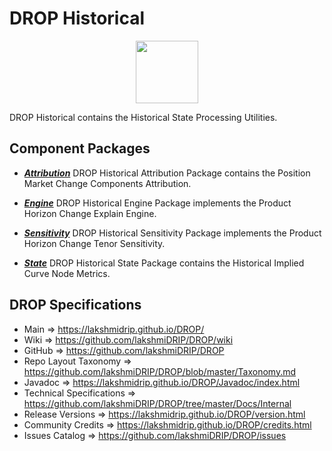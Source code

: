 # DROP Historical

<p align="center"><img src="https://github.com/lakshmiDRIP/DROP/blob/master/DRIP_Logo.gif?raw=true" width="100"></p>

DROP Historical contains the Historical State Processing Utilities.


## Component Packages

 * [***Attribution***](https://github.com/lakshmiDRIP/DROP/tree/master/src/main/java/org/drip/historical/attribution)
DROP Historical Attribution Package contains the Position Market Change Components Attribution.

 * [***Engine***](https://github.com/lakshmiDRIP/DROP/tree/master/src/main/java/org/drip/historical/engine)
DROP Historical Engine Package implements the Product Horizon Change Explain Engine.

 * [***Sensitivity***](https://github.com/lakshmiDRIP/DROP/tree/master/src/main/java/org/drip/historical/sensitivity)
DROP Historical Sensitivity Package implements the Product Horizon Change Tenor Sensitivity.

 * [***State***](https://github.com/lakshmiDRIP/DROP/tree/master/src/main/java/org/drip/historical/state)
DROP Historical State Package contains the Historical Implied Curve Node Metrics.


## DROP Specifications

 * Main                     => https://lakshmidrip.github.io/DROP/
 * Wiki                     => https://github.com/lakshmiDRIP/DROP/wiki
 * GitHub                   => https://github.com/lakshmiDRIP/DROP
 * Repo Layout Taxonomy     => https://github.com/lakshmiDRIP/DROP/blob/master/Taxonomy.md
 * Javadoc                  => https://lakshmidrip.github.io/DROP/Javadoc/index.html
 * Technical Specifications => https://github.com/lakshmiDRIP/DROP/tree/master/Docs/Internal
 * Release Versions         => https://lakshmidrip.github.io/DROP/version.html
 * Community Credits        => https://lakshmidrip.github.io/DROP/credits.html
 * Issues Catalog           => https://github.com/lakshmiDRIP/DROP/issues
